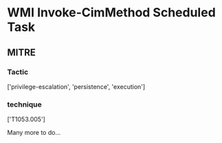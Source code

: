 # WMI Invoke-CimMethod Scheduled Task

## MITRE

### Tactic
['privilege-escalation', 'persistence', 'execution']

### technique
['T1053.005']

Many more to do...
